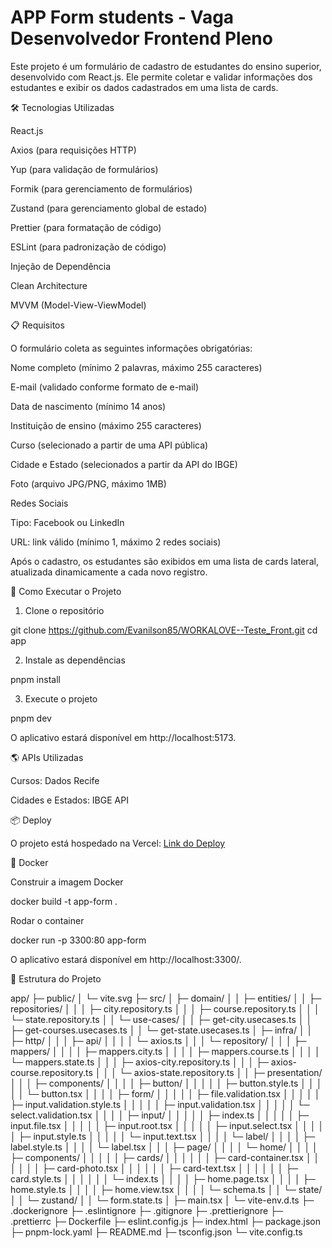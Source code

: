 # APP Form students - Vaga Desenvolvedor Frontend Pleno

Este projeto é um formulário de cadastro de estudantes do ensino superior, desenvolvido com React.js. Ele permite coletar e validar informações dos estudantes e exibir os dados cadastrados em uma lista de cards.

🛠️ Tecnologias Utilizadas

React.js

Axios (para requisições HTTP)

Yup (para validação de formulários)

Formik (para gerenciamento de formulários)

Zustand (para gerenciamento global de estado)

Prettier (para formatação de código)

ESLint (para padronização de código)

Injeção de Dependência

Clean Architecture

MVVM (Model-View-ViewModel)

📋 Requisitos

O formulário coleta as seguintes informações obrigatórias:

Nome completo (mínimo 2 palavras, máximo 255 caracteres)

E-mail (validado conforme formato de e-mail)

Data de nascimento (mínimo 14 anos)

Instituição de ensino (máximo 255 caracteres)

Curso (selecionado a partir de uma API pública)

Cidade e Estado (selecionados a partir da API do IBGE)

Foto (arquivo JPG/PNG, máximo 1MB)

Redes Sociais

Tipo: Facebook ou LinkedIn

URL: link válido (mínimo 1, máximo 2 redes sociais)

Após o cadastro, os estudantes são exibidos em uma lista de cards lateral, atualizada dinamicamente a cada novo registro.

🚀 Como Executar o Projeto

1. Clone o repositório

git clone https://github.com/Evanilson85/WORKALOVE--Teste_Front.git
cd app

2. Instale as dependências

pnpm install

3. Execute o projeto

pnpm dev

O aplicativo estará disponível em http://localhost:5173.

🌎 APIs Utilizadas

Cursos: Dados Recife

Cidades e Estados: IBGE API

📦 Deploy

O projeto está hospedado na Vercel: [Link do Deploy](https://workalove-teste-front.vercel.app/)

🐳 Docker

Construir a imagem Docker

docker build -t app-form .

Rodar o container

docker run -p 3300:80 app-form

O aplicativo estará disponível em http://localhost:3300/.

📂 Estrutura do Projeto

app/
├─ public/
│ └─ vite.svg
├─ src/
│ ├─ domain/
│ │ ├─ entities/
│ │ ├─ repositories/
│ │ │ ├─ city.repository.ts
│ │ │ ├─ course.repository.ts
│ │ │ └─ state.repository.ts
│ │ └─ use-cases/
│ │ ├─ get-city.usecases.ts
│ │ ├─ get-courses.usecases.ts
│ │ └─ get-state.usecases.ts
│ ├─ infra/
│ │ ├─ http/
│ │ │ ├─ api/
│ │ │ │ └─ axios.ts
│ │ │ └─ repository/
│ │ │ ├─ mappers/
│ │ │ │ ├─ mappers.city.ts
│ │ │ │ ├─ mappers.course.ts
│ │ │ │ └─ mappers.state.ts
│ │ │ ├─ axios-city.repository.ts
│ │ │ ├─ axios-course.repository.ts
│ │ │ └─ axios-state.repository.ts
│ │ ├─ presentation/
│ │ │ ├─ components/
│ │ │ │ ├─ button/
│ │ │ │ │ ├─ button.style.ts
│ │ │ │ │ └─ button.tsx
│ │ │ │ ├─ form/
│ │ │ │ │ ├─ file.validation.tsx
│ │ │ │ │ ├─ input.validation.style.ts
│ │ │ │ │ ├─ input.validation.tsx
│ │ │ │ │ └─ select.validation.tsx
│ │ │ │ ├─ input/
│ │ │ │ │ ├─ index.ts
│ │ │ │ │ ├─ input.file.tsx
│ │ │ │ │ ├─ input.root.tsx
│ │ │ │ │ ├─ input.select.tsx
│ │ │ │ │ ├─ input.style.ts
│ │ │ │ │ └─ input.text.tsx
│ │ │ │ └─ label/
│ │ │ │ ├─ label.style.ts
│ │ │ │ └─ label.tsx
│ │ │ ├─ page/
│ │ │ │ └─ home/
│ │ │ │ ├─ components/
│ │ │ │ │ ├─ cards/
│ │ │ │ │ │ ├─ card-container.tsx
│ │ │ │ │ │ ├─ card-photo.tsx
│ │ │ │ │ │ ├─ card-text.tsx
│ │ │ │ │ │ ├─ card.style.ts
│ │ │ │ │ │ └─ index.ts
│ │ │ │ ├─ home.page.tsx
│ │ │ │ ├─ home.style.ts
│ │ │ │ ├─ home.view.tsx
│ │ │ │ └─ schema.ts
│ │ └─ state/
│ │ └─ zustand/
│ │ └─ form.state.ts
│ ├─ main.tsx
│ └─ vite-env.d.ts
├─ .dockerignore
├─ .eslintignore
├─ .gitignore
├─ .prettierignore
├─ .prettierrc
├─ Dockerfile
├─ eslint.config.js
├─ index.html
├─ package.json
├─ pnpm-lock.yaml
├─ README.md
├─ tsconfig.json
└─ vite.config.ts
